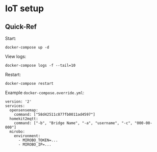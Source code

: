 # IoT setup

## Quick-Ref

Start:

    docker-compose up -d

View logs:

    docker-compose logs -f --tail=10

Restart:

    docker-compose restart

Example `docker-compose.override.yml`:

    version: '2'
    services:
      opensensemap:
        command: ["58d42511c877fb0011ad4597"]
      homekit2mqtt:
        command: ["-b", "Bridge Name", "-a", "username", "-c", "000-00-000"]
      mirobo:
        environment:
          - MIROBO_TOKEN=...
          - MIROBO_IP=...
